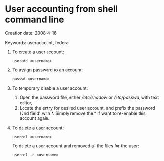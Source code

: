 # User accounting from shell command line

Creation date: 2008-4-16

Keywords: useraccount, fedora

1. To create a user account:

   `useradd <username>`


1. To assign password to an account:

   `passwd <username>`


1. To temporary disable a user account:
   1. Open the password file, either */etc/shadow* or */etc/passwd*, with text editor,
   1. Locate the entry for desired user account, and prefix the password (2nd field) with *. Simply remove the * if want to re-enable this account again.

1. To delete a user account:

   `userdel <username>`

   To delete a user account and removed all the files for the user:

   `userdel -r <username>`

